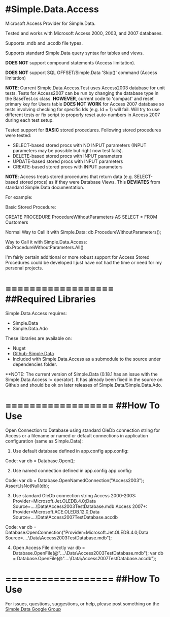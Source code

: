 #Simple.Data.Access
==================

Microsoft Access Provider for Simple.Data.

Tested and works with Microsoft Access 2000, 2003, and 2007 databases.

Supports .mdb and .accdb file types.

Supports standard Simple.Data query syntax for tables and views.

**DOES NOT** support compound statements (Access limitation).

**DOES NOT** support SQL OFFSET/Simple.Data 'Skip()' command (Access limitation)

**NOTE**: Current Simple.Data.Access.Test uses Access2003 database for unit tests.  Tests for Access2007 can be run by changing the database type in the BaseTest.cs class.  **HOWEVER**, current code to 'compact' and reset primary key for Users table **DOES NOT WORK** for Access 2007 database so tests involving checking for specific Ids (e.g. Id = 1) will fail.  Will try to use different tests or fix script to properly reset auto-numbers in Access 2007 during each test setup.

Tested support for **BASIC** stored procedures. Following stored procedures were tested:
* SELECT-based stored procs with NO INPUT parameters (INPUT parameters may be possible but right now test fails).
* DELETE-based stored procs with INPUT parameters
* UPDATE-based stored procs with INPUT parameters
* CREATE-based stored procs with INPUT parameters

**NOTE**: Access treats stored procedures that return data (e.g. SELECT-based stored procs) as if they were Database Views.  This **DEVIATES** from standard Simple.Data documentation.

For example:

Basic Stored Procedure:

CREATE PROCEDURE ProcedureWithoutParameters 
AS
SELECT * FROM Customers

Normal Way to Call it with Simple.Data:
db.ProcedureWithoutParameters();

Way to Call it with Simple.Data.Access:
db.ProcedureWithoutParameters.All()

I'm fairly certain additional or more robust support for Access Stored Procedures could be developed I just have not had the time or need for my personal projects.

==================
##Required Libraries
==================

Simple.Data.Access requires:
* Simple.Data
* Simple.Data.Ado

These libraries are available on:
- Nuget
- [Github-Simple.Data](https://github.com/markrendle/Simple.Data)
- Included with Simple.Data.Access as a submodule to the source under dependencies folder.

**NOTE: The current version of Simple.Data (0.18.1 has an issue with the Simple.Data.Access != operator).  It has already been fixed in the source on Github and should be ok on later releases of Simple.Data/Simple.Data.Ado.

==================
##How To Use
==================

Open Connection to Database using standard OleDb connection string for Access or a filename or named or default connections in application configuration (same as Simple.Data):

1) Use default database defined in app.config 
app.config:
<add name="Simple.Data.Properties.Settings.DefaultConnectionString"
            connectionString="Provider=Microsoft.Jet.OLEDB.4.0;Data Source=..\..\Data\Access2003TestDatabase.mdb"
            providerName="System.Data.OleDb" />

Code:
    var db = Database.Open();

2) Use named connection defined in app.config
app.config:
        <add name="Access2003"
            connectionString="Provider=Microsoft.Jet.OLEDB.4.0;Data Source=..\..\Data\Access2003TestDatabase.mdb" />

Code:
    var db = Database.OpenNamedConnection("Access2003");
            Assert.IsNotNull(db);

3) Use standard OleDb connection string
Access 2000-2003: Provider=Microsoft.Jet.OLEDB.4.0;Data Source=..\..\Data\Access2003TestDatabase.mdb
Access 2007+: Provider=Microsoft.ACE.OLEDB.12.0;Data Source=..\..\Data\Access2007TestDatabase.accdb

Code:
	var db = Database.OpenConnection("Provider=Microsoft.Jet.OLEDB.4.0;Data Source=..\..\Data\Access2003TestDatabase.mdb");

4) Open Access File directly
var db = Database.OpenFile(@"..\..\Data\Access2003TestDatabase.mdb");
var db = Database.OpenFile(@"..\..\Data\Access2007TestDatabase.accdb");

==================
##How To Use
==================

For issues, questions, suggestions, or help, please post something on the [Simple.Data Google Group](https://groups.google.com/forum/?fromgroups#!forum/simpledata)